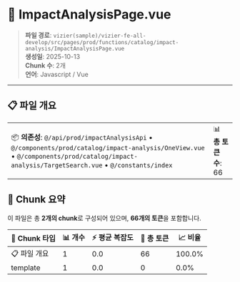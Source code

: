 # 📄 ImpactAnalysisPage.vue

> **파일 경로**: `vizier(sample)/vizier-fe-all-develop/src/pages/prod/functions/catalog/impact-analysis/ImpactAnalysisPage.vue`  
> **생성일**: 2025-10-13  
> **Chunk 수**: 2개  
> **언어**: Javascript / Vue
---


## 📋 파일 개요

| | |
|--|--|
| 📦 **의존성**: `@/api/prod/impactAnalysisApi` • `@/components/prod/catalog/impact-analysis/OneView.vue` • `@/components/prod/catalog/impact-analysis/TargetSearch.vue` • `@/constants/index` | 📊 **총 토큰 수**: 66 |






## 🧩 Chunk 요약

이 파일은 총 **2개의 chunk**로 구성되어 있으며, **66개의 토큰**을 포함합니다.

| 🧩 Chunk 타입 | 📊 개수 | ⚡ 평균 복잡도 | 📝 총 토큰 | 📈 비율 |
|---------------|--------|-------------|----------|--------|
| 📋 파일 개요 | 1 | 0.0 | 66 | 100.0% |
| template | 1 | 0.0 | 0 | 0.0% |


